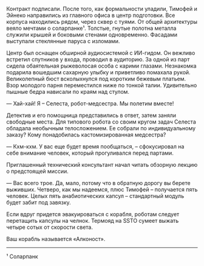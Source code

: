 Контракт подписали. После того, как формальности уладили, Тимофей и Эйнеко направились из главного офиса в центр подготовки. Все корпуса находились рядом, через сквер с туями. От общей архитектуры веяло мечтами о соларпанке¹. Толстые, гнутые полотна металла служили крышей и боковыми стенами одновременно. Фасадами выступали стеклянные паруса с изломами.

Центр был оснащен обширной аудиосистемой с ИИ-гидом. Он вежливо встретил спутников у входа, проводил в аудиторию. За одной из парт сидела обаятельная рыжеволосая особа с карими глазами. Незнакомка подарила вошедшим сахарную улыбку и приветливо помахала рукой. Великолепный бюст всколыхнулся под коротким бежевым платьем. Взор молодого парня переместился ниже по тонкой талии. Удивительно пышные бедра нависали по краям над стулом.

— Хай-хай! Я – Селеста, робот-медсестра. Мы полетим вместе!

Детектив и его помощница представились в ответ, затем заняли свободные места. Для типового робота со своим кругом задач Селеста обладала необычным телосложением. Ее собрали по индивидуальному заказу? Кому понадобилась кастомизированная медсестра?

— Кхм-кхм. У вас еще будет время пообщаться, – сфокусировал на себе внимание человек, который прогуливался перед партами.

Приглашенный технический консультант начал читать обзорную лекцию о предстоящей миссии.

— Вас всего трое. Да, мало, потому что в обратную дорогу вы берете выживших. Четверо, как мы надеемся, плюс Тимофей – получается пять человек. Целых пять анабиотических капсул – стандартный модуль будет забит под завязку. 


Если вдруг придется эвакуироваться с корабля, роботам следует перетащить капсулы на челнок. Термояд на SSTO сумеет выжать четыре сотых от скорости света. 

Ваш корабль называется «Алконост». 


---
¹ Соларпанк 